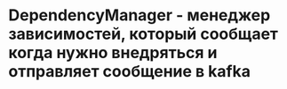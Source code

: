 # **DependencyManager - менеджер зависимостей, который сообщает когда нужно внедряться и отправляет сообщение в kafka**